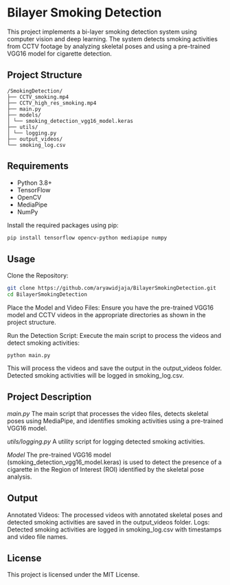 # Bilayer Smoking Detection

This project implements a bi-layer smoking detection system using computer vision and deep learning. The system detects smoking activities from CCTV footage by analyzing skeletal poses and using a pre-trained VGG16 model for cigarette detection.

## Project Structure
```
/SmokingDetection/
├── CCTV_smoking.mp4
├── CCTV_high_res_smoking.mp4
├── main.py
├── models/
│ └── smoking_detection_vgg16_model.keras
├── utils/
│ └── logging.py
├── output_videos/
└── smoking_log.csv
```

## Requirements

- Python 3.8+
- TensorFlow
- OpenCV
- MediaPipe
- NumPy

Install the required packages using pip:

```bash
pip install tensorflow opencv-python mediapipe numpy
```

## Usage
Clone the Repository:
```bash
git clone https://github.com/aryawidjaja/BilayerSmokingDetection.git
cd BilayerSmokingDetection
```

Place the Model and Video Files:
Ensure you have the pre-trained VGG16 model and CCTV videos in the appropriate directories as shown in the project structure.

Run the Detection Script:
Execute the main script to process the videos and detect smoking activities:
```
python main.py
```
This will process the videos and save the output in the output_videos folder. Detected smoking activities will be logged in smoking_log.csv.

## Project Description
*main.py*
The main script that processes the video files, detects skeletal poses using MediaPipe, and identifies smoking activities using a pre-trained VGG16 model.

*utils/logging.py*
A utility script for logging detected smoking activities.

*Model*
The pre-trained VGG16 model (smoking_detection_vgg16_model.keras) is used to detect the presence of a cigarette in the Region of Interest (ROI) identified by the skeletal pose analysis.

## Output
Annotated Videos: The processed videos with annotated skeletal poses and detected smoking activities are saved in the output_videos folder.
Logs: Detected smoking activities are logged in smoking_log.csv with timestamps and video file names.

## License
This project is licensed under the MIT License.
